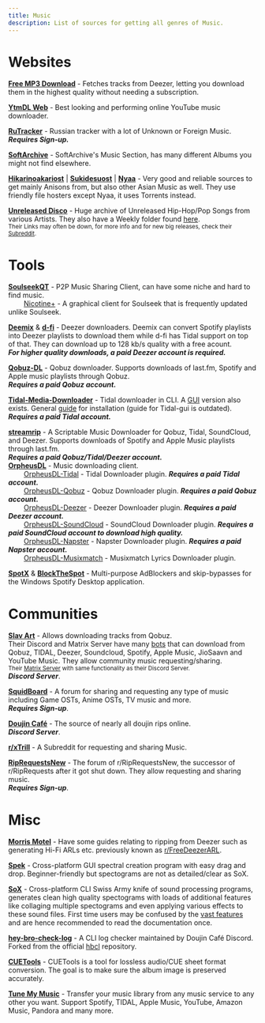 ```yaml
---
title: Music
description: List of sources for getting all genres of Music.
---
```

# Websites

[**Free MP3 Download**](https://free-mp3-download.net/) - Fetches tracks from Deezer, letting you download them in the highest quality without needing a subscription.  

[**YtmDL Web**](https://ytmdl.deepjyoti30.dev/) - Best looking and performing online YouTube music downloader.

[**RuTracker**](https://rutracker.org) - Russian tracker with a lot of Unknown or Foreign Music.  
**_Requires Sign-up._**  

[**SoftArchive**](https://sanet.st/music/) - SoftArchive's Music Section, has many different Albums you might not find elsewhere.

[**Hikarinoakariost**](https://hikarinoakari.com/) | [**Sukidesuost**](https://sukidesuost.info/) | [**Nyaa**](https://nyaa.si/?c=2_0) - Very good and reliable sources to get mainly Anisons from, but also other Asian Music as well. They use friendly file hosters except Nyaa, it uses Torrents instead.

[**Unreleased Disco**](https://unreleased.me/) - Huge archive of Unreleased Hip-Hop/Pop Songs from various Artists. They also have a Weekly folder found [here](https://unreleased.me/updates).   
<sub>Their Links may often be down, for more info and for new big releases, check their [Subreddit](https://UnreleasedDisco.reddit.com).</sub>

# Tools

[**SoulseekQT**](https://www.slsknet.org/) - P2P Music Sharing Client, can have some niche and hard to find music.     
&nbsp;&nbsp;&nbsp;&nbsp;&nbsp;&nbsp;&nbsp;&nbsp;[Nicotine+](https://nicotine-plus.org/) - A graphical client for Soulseek that is frequently updated unlike Soulseek.

[**Deemix**](https://deemix.app) & [**d-fi**](https://notabug.org/sayem314/d-fi) - Deezer downloaders. Deemix can convert Spotify playlists into Deezer playlists to download them while d-fi has Tidal support on top of that. They can download up to 128 kb/s quality with a free acount.  
**_For higher quality downloads, a paid Deezer account is required._**

[**Qobuz-DL**](https://github.com/vitiko98/qobuz-dl) - Qobuz downloader. Supports downloads of last.fm, Spotify and Apple music playlists through Qobuz.   
**_Requires a paid Qobuz account._**  

[**Tidal-Media-Downloader**](https://github.com/yaronzz/Tidal-Media-Downloader) - Tidal downloader in CLI. A [GUI](https://github.com/yaronzz/Tidal-Media-Downloader-PRO) version also exists. General [guide](https://yaronzz.com/post/tidal_dl_installation/) for installation (guide for Tidal-gui is outdated).   
**_Requires a paid Tidal account._** 

[**streamrip**](https://github.com/nathom/streamrip) - A Scriptable Music Downloader for Qobuz, Tidal, SoundCloud, and Deezer. Supports downloads of Spotify and Apple Music playlists through last.fm.  
**_Requires a paid Qobuz/Tidal/Deezer account._**    
[**OrpheusDL**](https://github.com/yarrm80s/orpheusdl) - Music downloading client.  
&nbsp;&nbsp;&nbsp;&nbsp;&nbsp;&nbsp;&nbsp;&nbsp;[OrpheusDL-Tidal](https://github.com/Dniel97/orpheusdl-tidal) - Tidal Downloader plugin. **_Requires a paid Tidal account._**  
&nbsp;&nbsp;&nbsp;&nbsp;&nbsp;&nbsp;&nbsp;&nbsp;[OrpheusDL-Qobuz](https://github.com/yarrm80s/orpheusdl-qobuz) - Qobuz Downloader plugin. **_Requires a paid Qobuz account._**  
&nbsp;&nbsp;&nbsp;&nbsp;&nbsp;&nbsp;&nbsp;&nbsp;[OrpheusDL-Deezer](https://github.com/uhwot/orpheusdl-deezer) - Deezer Downloader plugin. **_Requires a paid Deezer account._**  
&nbsp;&nbsp;&nbsp;&nbsp;&nbsp;&nbsp;&nbsp;&nbsp;[OrpheusDL-SoundCloud](https://github.com/yarrm80s/orpheusdl-soundcloud) - SoundCloud Downloader plugin. **_Requires a paid SoundCloud account to download high quality._**  
&nbsp;&nbsp;&nbsp;&nbsp;&nbsp;&nbsp;&nbsp;&nbsp;[OrpheusDL-Napster](https://github.com/yarrm80s/orpheusdl-napster) - Napster Downloader plugin. **_Requires a paid Napster account._**  
&nbsp;&nbsp;&nbsp;&nbsp;&nbsp;&nbsp;&nbsp;&nbsp;[OrpheusDL-Musixmatch](https://github.com/yarrm80s/orpheusdl-musixmatch) - Musixmatch Lyrics Downloader plugin.  

**[SpotX](https://github.com/amd64fox/SpotX)** & [**BlockTheSpot**](https://github.com/mrpond/BlockTheSpot) - Multi-purpose AdBlockers and skip-bypasses for the Windows Spotify Desktop application.

# Communities

[**Slav Art**](https://slavart.gamesdrive.net) - Allows downloading tracks from Qobuz.  
Their Discord and Matrix Server have many [bots](https://github.com/crackhub-dev/music-dl-bot) that can download from Qobuz, TIDAL, Deezer, Soundcloud, Spotify, Apple Music, JioSaavn and YouTube Music. They allow community music requesting/sharing.  
<sub>Their [Matrix Server](https://matrix.to/#/#slav-art:matrix.crackhub.site) with same functionality as their Discord Server.</sub>  
**_Discord Server_**.  

[**SquidBoard**](https://squid-board.org) - A forum for sharing and requesting any type of music including Game OSTs, Anime OSTs, TV music and more.   
**_Requires Sign-up_**.  

[**Doujin Café**](https://discord.gg/doujincafe) - The source of nearly all doujin rips online.  
**_Discord Server_**.  

[**r/xTrill**](https://xTrill.reddit.com) - A Subreddit for requesting and sharing Music.

[**RipRequestsNew**](https://yayeet.org) - The forum of r/RipRequestsNew, the successor of r/RipRequests after it got shut down. They allow requesting and sharing music.  
**_Requires Sign-up_**.  

# Misc

[**Morris Motel**](https://morrismotel.com/tag/music-piracy/) - Have some guides relating to ripping from Deezer such as generating Hi-Fi ARLs etc. previously known as [r/FreeDeezerARL](https://freedeezerarl.reddit.com).

[**Spek**](http://spek.cc/) - Cross-platform GUI spectral creation program with easy drag and drop. Beginner-friendly but spectograms are not as detailed/clear as SoX. 

[**SoX**](http://sox.sourceforge.net/) - Cross-platform CLI Swiss Army knife of sound processing programs, generates clean high quality spectograms with loads of additional features like collaging multiple spectograms and even applying various effects to these sound files. First time users may be confused by the [vast features](http://sox.sourceforge.net/Docs/Features) and are hence recommended to read the documentation once.

[**hey-bro-check-log**](https://github.com/doujincafe/hbcl) - A CLI log checker maintained by Doujin Café Discord. Forked from the official [hbcl](https://github.com/ligh7s/hey-bro-check-log) repository. 

[**CUETools**](http://cue.tools/wiki/CUETools) - CUETools is a tool for lossless audio/CUE sheet format conversion. The goal is to make sure the album image is preserved accurately.  

[**Tune My Music**](https://www.tunemymusic.com/) - Transfer your music library from any music service to any other you want. Support Spotify, TIDAL, Apple Music, YouTube, Amazon Music, Pandora and many more.
